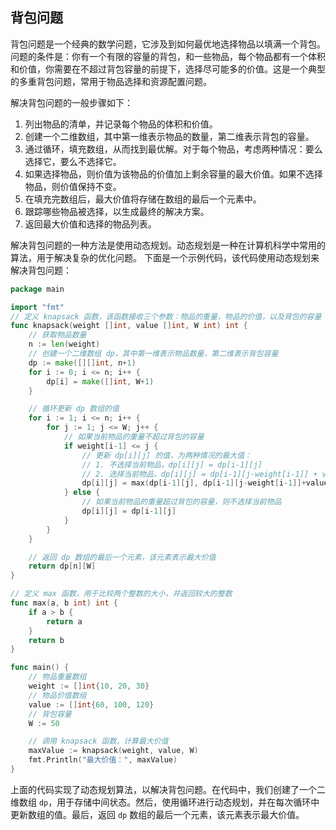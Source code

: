 
## 背包问题
背包问题是一个经典的数学问题，它涉及到如何最优地选择物品以填满一个背包。  
问题的条件是：你有一个有限的容量的背包，和一些物品，每个物品都有一个体积和价值，你需要在不超过背包容量的前提下，选择尽可能多的价值。这是一个典型的多重背包问题，常用于物品选择和资源配置问题。

解决背包问题的一般步骤如下：
1. 列出物品的清单，并记录每个物品的体积和价值。
2. 创建一个二维数组，其中第一维表示物品的数量，第二维表示背包的容量。
3. 通过循环，填充数组，从而找到最优解。对于每个物品，考虑两种情况：要么选择它，要么不选择它。
4. 如果选择物品，则价值为该物品的价值加上剩余容量的最大价值。如果不选择物品，则价值保持不变。
5. 在填充完数组后，最大价值将存储在数组的最后一个元素中。
6. 跟踪哪些物品被选择，以生成最终的解决方案。
7. 返回最大价值和选择的物品列表。

解决背包问题的一种方法是使用动态规划。动态规划是一种在计算机科学中常用的算法，用于解决复杂的优化问题。
下面是一个示例代码，该代码使用动态规划来解决背包问题：
```go
package main

import "fmt"
// 定义 knapsack 函数，该函数接收三个参数：物品的重量，物品的价值，以及背包的容量
func knapsack(weight []int, value []int, W int) int {
    // 获取物品数量
    n := len(weight)
    // 创建一个二维数组 dp，其中第一维表示物品数量，第二维表示背包容量
    dp := make([][]int, n+1)
    for i := 0; i <= n; i++ {
        dp[i] = make([]int, W+1)
    }

    // 循环更新 dp 数组的值
    for i := 1; i <= n; i++ {
        for j := 1; j <= W; j++ {
            // 如果当前物品的重量不超过背包的容量
            if weight[i-1] <= j {
                // 更新 dp[i][j] 的值，为两种情况的最大值：
                // 1. 不选择当前物品，dp[i][j] = dp[i-1][j]
                // 2. 选择当前物品，dp[i][j] = dp[i-1][j-weight[i-1]] + value[i-1]
                dp[i][j] = max(dp[i-1][j], dp[i-1][j-weight[i-1]]+value[i-1])
            } else {
                // 如果当前物品的重量超过背包的容量，则不选择当前物品
                dp[i][j] = dp[i-1][j]
            }
        }
    }

    // 返回 dp 数组的最后一个元素，该元素表示最大价值
    return dp[n][W]
}

// 定义 max 函数，用于比较两个整数的大小，并返回较大的整数
func max(a, b int) int {
    if a > b {
        return a
    }
    return b
}

func main() {
    // 物品重量数组
    weight := []int{10, 20, 30}
    // 物品价值数组
    value := []int{60, 100, 120}
    // 背包容量
    W := 50

    // 调用 knapsack 函数，计算最大价值
    maxValue := knapsack(weight, value, W)
    fmt.Println("最大价值：", maxValue)
}

```
上面的代码实现了动态规划算法，以解决背包问题。在代码中，我们创建了一个二维数组 `dp`，用于存储中间状态。然后，使用循环进行动态规划，并在每次循环中更新数组的值。最后，返回 `dp` 数组的最后一个元素，该元素表示最大价值。